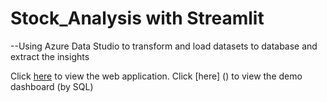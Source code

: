 # Stock_Analysis with Streamlit 
--Using Azure Data Studio to transform and load datasets to database and extract the insights

Click [here](https://hector29.streamlit.app/) to view the web application.
Click [here] () to view the demo dashboard (by SQL)
